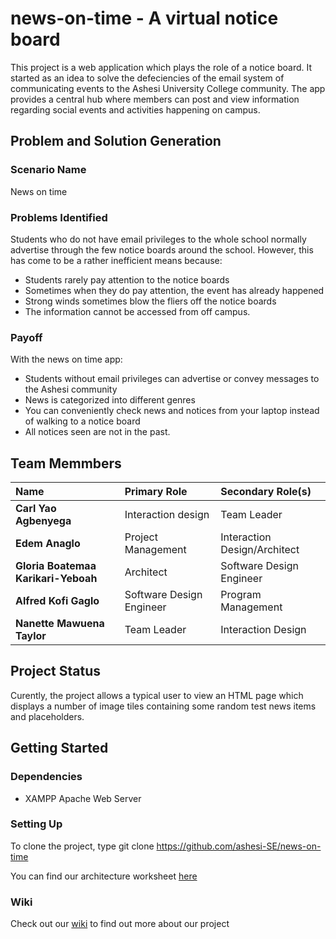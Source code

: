 news-on-time - A virtual notice board
=====================================


This project is a web application which plays the role of a notice board. It started as an idea to solve the defeciencies of the email system of communicating events to the Ashesi University College community. The app provides a central hub where members can post and view information regarding social events and activities happening on campus.

Problem and Solution Generation
-------------------------------

### Scenario Name
News on time

### Problems Identified
Students who do not have email privileges to the whole school normally advertise through the few notice boards around the school. However, this has come to be a rather inefficient means because:
* Students rarely pay attention to the notice boards
* Sometimes when they do pay attention, the event has already happened
* Strong winds sometimes blow the fliers off the notice boards
* The information cannot be accessed from off campus.

### Payoff
With the news on time app:
* Students without email privileges can advertise or convey messages to the Ashesi community
* News is categorized into different genres
* You can conveniently check news and notices from your laptop instead of walking to a notice board
* All notices seen are not in the past.

Team Memmbers
-------------
| Name                                | Primary Role	            | Secondary Role(s)            |
| :---------------------------------- | :------------------------ | :--------------------------- |
| **Carl Yao Agbenyega**              | Interaction design	      | Team Leader                  |
| **Edem Anaglo**	                    | Project Management	      | Interaction Design/Architect |
| **Gloria Boatemaa Karikari-Yeboah** | Architect	                | Software Design Engineer     |
| **Alfred Kofi Gaglo**	              | Software Design Engineer	| Program Management           |
| **Nanette Mawuena Taylor**	        | Team Leader	              | Interaction Design           |

Project Status
--------------
Curently, the project allows a typical user to view an HTML page which displays a number of image tiles containing  some random test news items and placeholders.

Getting Started
---------------
### Dependencies
* XAMPP Apache Web Server

### Setting Up
To clone the project, type git clone https://github.com/ashesi-SE/news-on-time

You can find our architecture worksheet [here](https://github.com/ashesi-SE/news-on-time/wiki/Architecture)


### Wiki
Check out our [wiki](https://github.com/ashesi-SE/news-on-time/wiki) to find out more about our project

